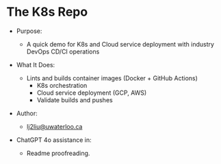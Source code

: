 # The K8s Repo

- Purpose:
    - A quick demo for K8s and Cloud service deployment with industry DevOps CD/CI operations 

- What It Does:
    - Lints and builds container images (Docker + GitHub Actions) 
        - K8s orchestration 
        - Cloud service deployment (GCP, AWS)
        - Validate builds and pushes 

- Author: 
    - lj2liu@uwaterloo.ca

- ChatGPT 4o assistance in: 
    -  Readme proofreading. 

